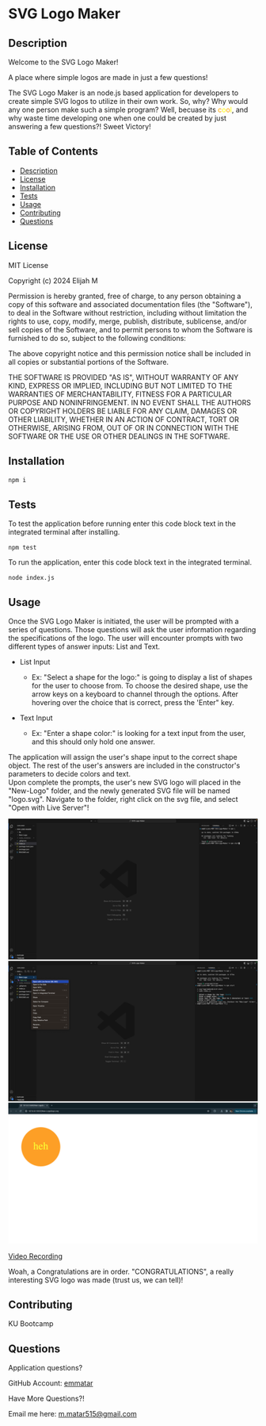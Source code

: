 # SVG Logo Maker   

## Description

  Welcome to the SVG Logo Maker!<br />
  
  
  A place where simple logos are made in just a few questions!

  The SVG Logo Maker is an node.js based application for developers to create simple SVG logos to utilize in their own work.
  So, why? Why would any one person make such a simple program? Well, becuase its <span style="color:orange">c</span><span style="color:yellow">o</span><span style="color:orange">o</span><span style="color:yellow">l</span>, and why waste time developing one when one could be created by just answering a few questions?! Sweet Victory!

## Table of Contents
  - [Description](#description)
  - [License](#license)
  - [Installation](#installation)
  - [Tests](#tests)
  - [Usage](#usage)
  - [Contributing](#contributing)
  - [Questions](#questions)

## License 

MIT License

Copyright (c) 2024 Elijah M

Permission is hereby granted, free of charge, to any person obtaining a copy
of this software and associated documentation files (the "Software"), to deal
in the Software without restriction, including without limitation the rights
to use, copy, modify, merge, publish, distribute, sublicense, and/or sell
copies of the Software, and to permit persons to whom the Software is
furnished to do so, subject to the following conditions:

The above copyright notice and this permission notice shall be included in all
copies or substantial portions of the Software.

THE SOFTWARE IS PROVIDED "AS IS", WITHOUT WARRANTY OF ANY KIND, EXPRESS OR
IMPLIED, INCLUDING BUT NOT LIMITED TO THE WARRANTIES OF MERCHANTABILITY,
FITNESS FOR A PARTICULAR PURPOSE AND NONINFRINGEMENT. IN NO EVENT SHALL THE
AUTHORS OR COPYRIGHT HOLDERS BE LIABLE FOR ANY CLAIM, DAMAGES OR OTHER
LIABILITY, WHETHER IN AN ACTION OF CONTRACT, TORT OR OTHERWISE, ARISING FROM,
OUT OF OR IN CONNECTION WITH THE SOFTWARE OR THE USE OR OTHER DEALINGS IN THE
SOFTWARE.

## Installation

    npm i

## Tests 

To test the application before running enter this code block text in the integrated terminal after installing.

    npm test

To run the application, enter this code block text in the integrated terminal.

    node index.js
    

## Usage

Once the SVG Logo Maker is initiated, the user will be prompted with a series of questions. Those questions will ask the user information regarding the specifications of the logo. The user will encounter prompts with two different types of answer inputs: List and Text.<br /> 

- List Input
  - Ex: "Select a shape for the logo:" is going to display a list of shapes for the user to choose from. To choose the desired shape, use the arrow keys on a keyboard to channel through the options. After hovering over the choice that is correct, press the 'Enter" key.<br />

- Text Input
   - Ex: "Enter a shape color:" is looking for a text input from the user, and this should only hold one answer.

The application will assign the user's shape input to the correct shape object. The rest of the user's answers are included in the constructor's parameters to decide colors and text.<br />
Upon complete the prompts, the user's new SVG logo will placed in the "New-Logo" folder, and the newly generated SVG file will be named "logo.svg".
Navigate to the folder, right click on the svg file, and select "Open with Live Server"!

![Screenshot1](/lib/images/Start.png)
![Screenshot2](/lib/images/Generated%20SVG%20Logo.png)
![Screenshot3](/lib/images/SVG_example.png)



[Video Recording](https://drive.google.com/file/d/1Byl3l06A2OKy17BYpfc_i02P2kefxTnt/view)
<br />

Woah, a Congratulations are in order. "CONGRATULATIONS", a really interesting SVG logo was made (trust us, we can tell)!


## Contributing 

  KU Bootcamp


## Questions
  Application questions? 
  
  GitHub Account: [emmatar](https://github.com/emmatar)

  Have More Questions?!

  Email me here: m.matar515@gmail.com
  